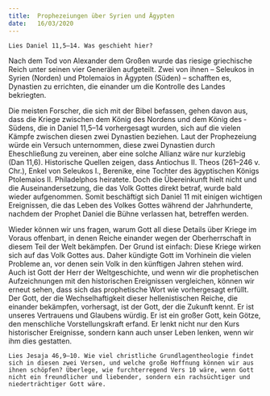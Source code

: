 ```yaml
---
title:  Prophezeiungen über Syrien und Ägypten
date:   16/03/2020
---
```


`Lies Daniel 11,5–14. Was geschieht hier?`

Nach dem Tod von Alexander dem Großen wurde das riesige griechische Reich unter seinen vier Generälen aufgeteilt. Zwei von ihnen – Seleukos in Syrien (Norden) und Ptolemaios in Ägypten (Süden) – schafften es, Dynastien zu errichten, die einander um die Kontrolle des Landes bekriegten.

Die meisten Forscher, die sich mit der Bibel befassen, gehen davon aus, dass die Kriege zwischen dem König des Nordens und dem König des ­Südens, die in Daniel 11,5–14 vorhergesagt wurden, sich auf die vielen Kämpfe zwischen diesen zwei Dynastien beziehen. Laut der Prophezeiung würde ein Versuch unternommen, diese zwei Dynastien durch Eheschließung zu vereinen, aber eine solche Allianz wäre nur kurzlebig (Dan 11,6). Historische Quellen zeigen, dass Antiochus II. Theos (261–246 v. Chr.), Enkel von Seleukos I., Berenike, eine Tochter des ägyptischen Königs Ptolemaios II. Philadelphos heiratete. Doch die Übereinkunft hielt nicht und die Auseinandersetzung, die das Volk Gottes direkt betraf, wurde bald wieder aufgenommen. Somit beschäftigt sich Daniel 11 mit einigen wichtigen Ereignissen, die das Leben des Volkes Gottes während der Jahrhunderte, nachdem der Prophet Daniel die Bühne verlassen hat, betreffen werden.

Wieder können wir uns fragen, warum Gott all diese Details über Kriege im Voraus offenbart, in denen Reiche einander wegen der Oberherrschaft in diesem Teil der Welt bekämpfen. Der Grund ist einfach: Diese Kriege wirken sich auf das Volk Gottes aus. Daher kündigte Gott im Vorhinein die vielen Probleme an, vor denen sein Volk in den künftigen Jahren stehen wird. Auch ist Gott der Herr der Weltgeschichte, und wenn wir die prophetischen Aufzeichnungen mit den historischen Ereignissen vergleichen, können wir erneut sehen, dass sich das prophetische Wort wie vorhergesagt erfüllt. Der Gott, der die Wechselhaftigkeit dieser hellenistischen Reiche, die einander bekämpfen, vorhersagt, ist der Gott, der die Zukunft kennt. Er ist unseres Vertrauens und Glaubens würdig. Er ist ein großer Gott, kein Götze, den menschliche Vorstellungskraft erfand. Er lenkt nicht nur den Kurs historischer Ereignisse, sondern kann auch unser Leben lenken, wenn wir ihm dies gestatten.

`Lies Jesaja 46,9–10. Wie viel christliche Grundlagentheologie findet sich in diesen zwei Versen, und welche große Hoffnung können wir aus ihnen schöpfen? Überlege, wie furchterregend Vers 10 wäre, wenn Gott nicht ein freundlicher und liebender, sondern ein rachsüchtiger und niederträchtiger Gott wäre.`